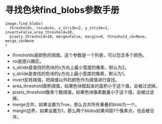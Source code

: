 # 寻找色块find_blobs参数手册
```
image.find_blobs(
  thresholds, roi=Auto, x_stride=2, y_stride=1, invert=False,area_threshold=10, 
  pixels_threshold=10, merge=False, margin=0, threshold_cb=None, merge_cb=None
)
```
- thresholds是颜色的阈值。这个参数是一个列表，可以包含多个颜色。
- roi是感兴趣区。
- x_stride是查找的色块的x方向上最小宽度的像素，默认为2。
- y_stride是查找的色块的y方向上最小宽度的像素，默认为1。
- invert反转阈值，把阈值以外的颜色作为阈值进行查找。
- area_threshold面积阈值，如果色块框起来的面积小于这个值，会被过滤掉。
- pixels_threshold像素个数阈值，如果色块像素数量小于这个值，会被过滤掉。
- merge合并，如果设置为True，那么合并所有重叠的blob为一个。
- margin边界，如果设置为1，那么两个blobs如果间距1个像素点，也会被合并。
